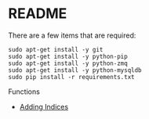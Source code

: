 README
======

There are a few items that are required:

    sudo apt-get install -y git
    sudo apt-get install -y python-pip
    sudo apt-get install -y python-zmq
    sudo apt-get install -y python-mysqldb
    sudo pip install -r requirements.txt

Functions

  * [Adding Indices](http://stackoverflow.com/questions/6626810/multiple-columns-index-when-using-the-declarative-orm-extension-of-sqlalchemy)
